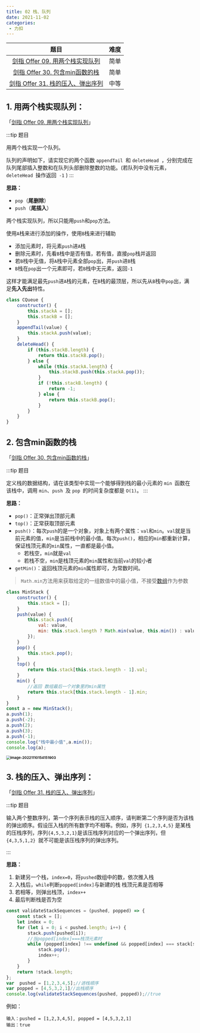 ```yaml
---
title: 02 栈、队列
date: 2021-11-02
categories: 
 - 力扣
---
```


|                             题目                             | 难度 |
| :----------------------------------------------------------: | :--: |
| [剑指 Offer 09. 用两个栈实现队列](https://leetcode-cn.com/problems/yong-liang-ge-zhan-shi-xian-dui-lie-lcof/) | 简单 |
| [剑指 Offer 30. 包含min函数的栈](https://leetcode-cn.com/problems/bao-han-minhan-shu-de-zhan-lcof/) | 简单 |
| [剑指 Offer 31. 栈的压入、弹出序列](https://leetcode-cn.com/problems/zhan-de-ya-ru-dan-chu-xu-lie-lcof/) | 中等 |

## 1. 用两个栈实现队列：

「[剑指 Offer 09. 用两个栈实现队列](https://leetcode-cn.com/problems/yong-liang-ge-zhan-shi-xian-dui-lie-lcof/)」

:::tip 题目

用两个栈实现一个队列。

队列的声明如下，请实现它的两个函数 `appendTail `和 `deleteHead `，分别完成在队列尾部插入整数和在队列头部删除整数的功能。(若队列中没有元素，`deleteHead `操作返回` -1` )
:::


**思路：**

- `pop`（**尾删除**）
- `push`（**尾插入**）

两个栈实现队列，所以只能用`push`和`pop`方法。

使用`A`栈来进行添加的操作，使用`B`栈来进行辅助

- 添加元素时，将元素`push`进`A`栈
- 删除元素时，先看`B`栈中是否有值，若有值，直接`pop`栈并返回
- 若`B`栈中无值，将`A`栈中元素全部`pop`出，并`push`进`B`栈
- `B`栈在`pop`出一个元素即可，若`B`栈中无元素，返回`-1`

这样才能满足最先`push`进`A`栈的元素，在`B`栈的最顶层，所以先从`B`栈中`pop`出，满足**先入先出**特性。


```javascript
class CQueue {
    constructor() {
        this.stackA = [];
        this.stackB = [];
    }
    appendTail(value) {
        this.stackA.push(value);
    }
    deleteHead() {
        if (this.stackB.length) {
            return this.stackB.pop();
        } else {
            while (this.stackA.length) {
                this.stackB.push(this.stackA.pop());
            }
            if (!this.stackB.length) {
                return -1;
            } else {
                return this.stackB.pop();
            }
        }
    }
}
```

## 2. 包含min函数的栈

「[剑指 Offer 30. 包含min函数的栈](https://leetcode-cn.com/problems/bao-han-minhan-shu-de-zhan-lcof/)」


:::tip 题目

定义栈的数据结构，请在该类型中实现一个能够得到栈的最小元素的 `min `函数在该栈中，调用 `min`、`push `及 `pop `的时间复杂度都是 `O(1)`。
:::

**思路：**

- `pop()`：正常弹出顶部元素
- `top()`：正常获取顶部元素
- `push()`：每次`push`的是一个对象，对象上有两个属性：`val`和`min`。`val`就是当前元素的值，`min`是当前栈中的最小值。每次`push()`，相应的`min`都重新计算，保证栈顶元素的`min`属性，一直都是最小值。
  - 若栈空，`min`就是`val`
  - 若栈不空，`min`是栈顶元素的`min`属性和当前`val`的较小者
- `getMin()`：返回栈顶元素的`min`属性即可，为常数时间。

> `Math.min`方法用来获取给定的一组数值中的最小值，不接受[数组](https://so.csdn.net/so/search?q=数组&spm=1001.2101.3001.7020)作为参数


```javascript
class MinStack {
    constructor() {
        this.stack = [];
    }
    push(value) {
        this.stack.push({
            val: value,
            min: this.stack.length ? Math.min(value, this.min()) : value,
        });
    }
    pop() {
        this.stack.pop();
    }
    top() {
        return this.stack[this.stack.length - 1].val;
    }
    min() {
        //返回 数组最后一个对象里的min属性
        return this.stack[this.stack.length - 1].min;
    }
}
const a = new MinStack();
a.push(1);
a.push(-2);
a.push(2);
a.push(3);
a.push(-1);
console.log("栈中最小值",a.min());
console.log(a);
```

**<img src="https://could-img.oss-cn-hangzhou.aliyuncs.com/202211101542681.png" alt="image-20221110154151903" style="zoom: 67%;" />**

## 3. 栈的压入、弹出序列：

「[剑指 Offer 31. 栈的压入、弹出序列](https://leetcode-cn.com/problems/zhan-de-ya-ru-dan-chu-xu-lie-lcof/)」

:::tip 题目

输入两个整数序列，第一个序列表示栈的压入顺序，请判断第二个序列是否为该栈的弹出顺序。假设压入栈的所有数字均不相等。例如，序列` {1,2,3,4,5}` 是某栈的压栈序列，序列` {4,5,3,2,1} `是该压栈序列对应的一个弹出序列，但 `{4,3,5,1,2} `就不可能是该压栈序列的弹出序列。

:::

**思路：**

1. 新建另一个栈，`index=0`，将`pushed`数组中的数，依次推入栈
2. 入栈后，`while`判断`popped[index]`与新建的栈 栈顶元素是否相等
3. 若相等，则弹出栈顶，`index++`
4. 最后判断栈是否为空


```javascript
const validateStackSequences = (pushed, popped) => {
    const stack = [];
    let index = 0;
    for (let i = 0; i < pushed.length; i++) {
        stack.push(pushed[i]);
        //当popped[index]===栈顶元素时
        while (popped[index] !== undefined && popped[index] === stack[stack.length - 1]) {
            stack.pop();
            index++;
        }
    }
    return !stack.length;
};
var  pushed = [1,2,3,4,5];//进栈顺序
var popped = [4,5,3,2,1]//出栈顺序
console.log(validateStackSequences(pushed, popped));//true
```
例如：
```
输入：pushed = [1,2,3,4,5], popped = [4,5,3,2,1]
输出：true
```
